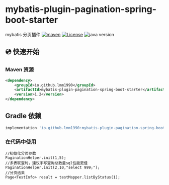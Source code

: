 # mybatis-plugin-pagination-spring-boot-starter

mybatis 分页插件
[![maven](https://img.shields.io/maven-central/v/io.github.lmm1990/mybatis-plugin-pagination-spring-boot-starter)](https://mvnrepository.com/artifact/io.github.lmm1990/mybatis-plugin-pagination-spring-boot-starter)
[![License](https://img.shields.io/badge/license-Apache%202-green.svg)](https://www.apache.org/licenses/LICENSE-2.0)
![java version](https://img.shields.io/badge/JAVA-8+-green.svg)

## 💿 快速开始

### Maven 资源

```xml
<dependency>
    <groupId>io.github.lmm1990</groupId>
    <artifactId>mybatis-plugin-pagination-spring-boot-starter</artifactId>
    <version>1.2</version>
</dependency>
```

## Gradle 依赖

```gradle
implementation 'io.github.lmm1990:mybatis-plugin-pagination-spring-boot-starter:1.2'
```

### 在代码中使用

```
//初始化分页参数
PaginationHelper.init(1,5);
//多表联查时，建议手写查询总数量sql性能更佳
PaginationHelper.init(2,10,"select 999;");
//分页结果
Page<TestInfo> result = testMapper.listByStatus(1);
```